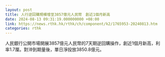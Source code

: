 ```yaml
---
layout: post
title: 人行逆回購規模增至3857億元人民幣　創近1個月新高
date: 2024-08-13 09:31:19.000000000 +08:00
link: https://news.rthk.hk/rthk/ch/component/k2/1765953-20240813.htm
categories: rthk
---
```


人民銀行公開市場開展3857億元人民幣的7天期逆回購操作，創近1個月新高，利率1.7厘。對沖到期量後，單日淨投放3850.8億元。
